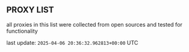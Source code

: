 ## PROXY LIST

all proxies in this list were collected from open sources and tested for functionality

last update: `2025-04-06 20:36:32.962813+00:00` UTC